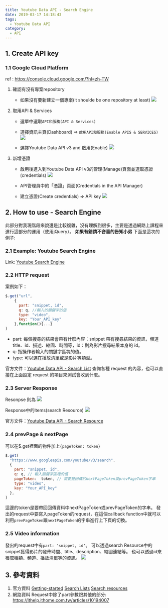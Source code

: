 ```yaml
---
title: Youtube Data API - Search Engine
date: 2019-03-17 14:18:43
tags:
  - Youtube Data API
category: 
  - API
---
```


## 1. Create API key
### 1.1 Google Cloud Platform
ref : https://console.cloud.google.com/?hl=zh-TW
1. 確認有沒有專案repository
    * 如果沒有要新建立一個專案(it shoulde be one repository at least)
    ![](https://i.imgur.com/C1uYFCf.png)

2. 取用API & Services
    * 選單中選取`API和服務(API & Services)`
    * 選擇資訊主頁(Dashboard) => `啟用API和服務(Enable APIS & SERVICES)`
    ![](https://i.imgur.com/74Uj0fc.png)

    * 選擇Youtube Data API v3 and 啟用(Enable)
    ![](https://i.imgur.com/jNhGNEi.png)

3. 新增憑證
    * 啟用後進入到Youtube Data API v3的管理(Manage)頁面並選取憑證(credentials)
    ![](https://i.imgur.com/QFkkGXe.png)

    * API管理員中的「憑證」頁面(Credentials in the API Manager)
    * 建立憑證(Create credentials) => API key
    ![](https://i.imgur.com/Jy4dXS1.png)


## 2. How to use - Search Engine

此部分對我現階段來說還是比較複雜，沒有理解到很多，主要是透過網路上課程來進行這部分的運用（使用jQuery）。
**如果有錯請不吝嗇的告知小弟**
下面是這次的例子:

### 2.1 Example: Youtube Search Engine

Link: [Youtube Search Engine](https://orow.github.io/2019/03/16/jQuery-youtube-search/)


### 2.2 HTTP request

案例如下：

```js
$.get("url",
    {
      part: "snippet, id",
      q: q, //輸入的關鍵字的值
      type: "video",
      key: "Your_API_key"
    },function(){...}
)
```

- part: 每個搜尋的結果會帶有什麼內容：snippet 帶有搜尋結果的資訊，頻道 title、id、描述、縮圖、時間等，id：則為影片搜尋結果本身的 id。
- q: 指操作者輸入的關鍵字區塊的值。
- type: 可以選在播放清單或是影片等類型。


官方文件：[Youtube Data API - Search List](https://developers.google.com/youtube/v3/docs/search/list)
查詢各種 request 的內容，也可以直接在上面設定 request 的項目來測試會收到什麼。



### 2.3 Server Response

Resonpse 則為
![](https://i.imgur.com/RPprBDj.png)

Response中的items(search Resource)
![](https://i.imgur.com/dGhJw1i.png)


官方文件：[Youtube Data API - Search Resource](https://developers.google.com/youtube/v3/docs/search#resource)


### 2.4 prevPage & nextPage

可以在$.get裡面的物件加上`{pageToken: token}`

```js
$.get(
  "https://www.googleapis.com/youtube/v3/search",
  {
    part: "snippet, id",
    q: q, // 輸入關鍵字區塊的值
    pageToken:  token, // 需要是回傳的nextPageToken或prevPageToken字串
    type: "video",
    key: "Your_API_key"
  },
)
```

這邊的token是要帶回回傳資料中nextPageToken或prevPageToken的字串。
發出的request中要寫入pageToken的request，在這個callback function中就可以利用`prevPageToken`跟`nextPageToken`的字串進行上下頁的切換。

### 2.5 Video information

發出的request中有`part: 'snippet, id'`。
可以透過search Resource中的snippet獲得影片的發佈時間、title、description、縮圖連結等。
也可以透過id來獲取種類、頻道、播放清單等的資訊。
![](https://i.imgur.com/4WTZH8G.png)

## 3. 參考資料
1. 官方資料
    [Getting-started](https://developers.google.com/youtube/v3/getting-started)
    [Search Lists](https://developers.google.com/youtube/v3/docs/search/list)
    [Search resources](https://developers.google.com/youtube/v3/docs/search#resource)
2. 網路資料
    Request中除了part參數跟其他的部分: https://ithelp.ithome.com.tw/articles/10194007